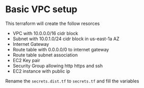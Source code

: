 # Basic VPC setup

This terraform will create the follow resorces

- VPC with 10.0.0.0/16 cidr block
- Subnet with 10.0.1.0/24 cidr block in us-east-1a AZ
- Internet Gateway 
- Route table with 0.0.0.0/0 to internet gateway
- Route table subnet association
- EC2 Key pair
- Security Group allowing http https and ssh
- EC2 instance with public ip

Rename the `secrets.dist.tf` to `secrets.tf` and fill the variables